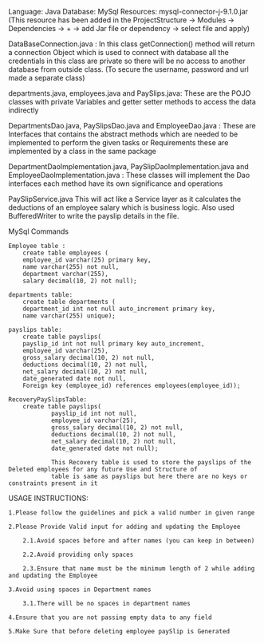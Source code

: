 Language: Java
Database: MySql
Resources: mysql-connector-j-9.1.0.jar (This resource has been added in the ProjectStructure -> Modules -> Dependencies ->
                                        + -> add Jar file or dependency -> select file and apply)

DataBaseConnection.java :
        In this class getConnection() method will return a connection Object which is used to connect with database
        all the credentials in this class are private so there will be no access to another database from outside class.
        (To secure the username, password and url made a separate class)

departments.java, employees.java and PaySlips.java:
        These are the POJO classes with private Variables and getter setter methods to access the data indirectly

DepartmentsDao.java, PaySlipsDao.java and EmployeeDao.java :
        These are Interfaces that contains the abstract methods which are needed to be implemented to perform the given tasks
        or Requirements these are implemented by a class in the same package

DepartmentDaoImplementation.java, PaySlipDaoImplementation.java and EmployeeDaoImplementation.java :
        These classes will implement the Dao interfaces each method have its own significance and operations

PaySlipService.java
        This will act like a Service layer as it calculates the deductions of an employee salary which is business logic.
        Also used BufferedWriter to write the payslip details in the file.

MySql Commands

    Employee table :
        create table employees (
        employee_id varchar(25) primary key,
        name varchar(255) not null,
        department varchar(255),
        salary decimal(10, 2) not null);

    departments table:
        create table departments (
        department_id int not null auto_increment primary key,
        name varchar(255) unique);

    payslips table:
        create table payslips(
        payslip_id int not null primary key auto_increment,
        employee_id varchar(25),
        gross_salary decimal(10, 2) not null,
        deductions decimal(10, 2) not null,
        net_salary decimal(10, 2) not null,
        date_generated date not null,
        Foreign key (employee_id) references employees(employee_id));

    RecoveryPaySlipsTable:
        create table payslips(
                payslip_id int not null,
                employee_id varchar(25),
                gross_salary decimal(10, 2) not null,
                deductions decimal(10, 2) not null,
                net_salary decimal(10, 2) not null,
                date_generated date not null);

                This Recovery table is used to store the payslips of the Deleted employees for any future Use and Structure of
                table is same as payslips but here there are no keys or constraints present in it


USAGE INSTRUCTIONS:

    1.Please follow the guidelines and pick a valid number in given range
    
    2.Please Provide Valid input for adding and updating the Employee
    
        2.1.Avoid spaces before and after names (you can keep in between)
        
        2.2.Avoid providing only spaces
        
        2.3.Ensure that name must be the minimum length of 2 while adding and updating the Employee
    
    3.Avoid using spaces in Department names
    
        3.1.There will be no spaces in department names
    
    4.Ensure that you are not passing empty data to any field
    
    5.Make Sure that before deleting employee paySlip is Generated

